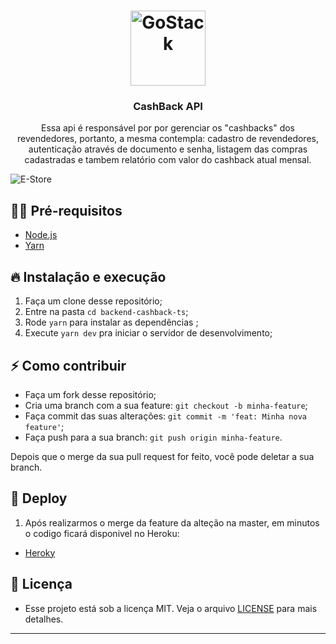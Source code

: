 <h1 align="center">
  <img alt="GoStack" src="https://image.flaticon.com/icons/svg/2037/2037427.svg" width="120px" />
</h1>

<h3 align="center">
  CashBack API
</h3>

<p align="center">Essa api é responsável por por gerenciar os "cashbacks" dos revendedores, portanto, a mesma contempla: cadastro de revendedores, autenticação através de documento e senha, listagem das compras cadastradas e tambem relatório com valor do cashback atual mensal.</p>


![E-Store](http://img.shields.io/badge/E.store-1.0.0-blue)


## ✋🏻 Pré-requisitos

- [Node.js](https://nodejs.org/en/)
- [Yarn](https://yarnpkg.com/pt-BR/docs/install)

## 🔥 Instalação e execução

1. Faça um clone desse repositório;
2. Entre na pasta `cd backend-cashback-ts`;
3. Rode `yarn` para instalar as dependências ;
4. Execute `yarn dev` pra iniciar o servidor de desenvolvimento;

## ⚡️ Como contribuir

- Faça um fork desse repositório;
- Cria uma branch com a sua feature: `git checkout -b minha-feature`;
- Faça commit das suas alterações: `git commit -m 'feat: Minha nova feature'`;
- Faça push para a sua branch: `git push origin minha-feature`.

Depois que o merge da sua pull request for feito, você pode deletar a sua branch.

## 🚀 Deploy

1. Após realizarmos o merge da feature da alteção na master, em minutos o codigo ficará disponivel no Heroku:
- [Heroky](https://backend-cashback-ts.herokuapp.com)

## 📝 Licença

- Esse projeto está sob a licença MIT. Veja o arquivo [LICENSE](LICENSE.md) para mais detalhes.
---